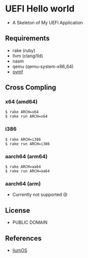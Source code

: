 # UEFI Hello world

* A Skeleton of My UEFI Application

## Requirements

* rake (ruby)
* llvm (clang/lld)
* nasm
* qemu (qemu-system-x86_64)
* [ovmf](https://sourceforge.net/projects/edk2/files/OVMF/)

## Cross Compling

### x64 (amd64)

```
$ rake ARCH=x64
$ rake run ARCH=x64
```

### i386

```
$ rake ARCH=i386
$ rake run ARCH=i386
```

### aarch64 (arm64)

```
$ rake ARCH=aa64
$ rake run ARCH=aa64
```

### aarch64 (arm)

* Currently not supported :cry:

## License

* PUBLIC DOMAIN

## References

* [liumOS](https://github.com/hikalium/liumos)
